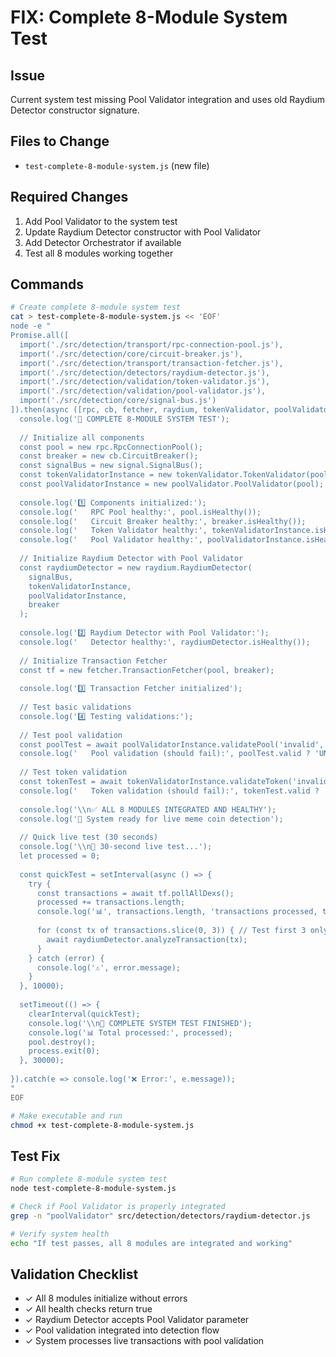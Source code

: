 # FIX: Complete 8-Module System Test

## Issue
Current system test missing Pool Validator integration and uses old Raydium Detector constructor signature.

## Files to Change
- `test-complete-8-module-system.js` (new file)

## Required Changes
1. Add Pool Validator to the system test
2. Update Raydium Detector constructor with Pool Validator
3. Add Detector Orchestrator if available
4. Test all 8 modules working together

## Commands
```bash
# Create complete 8-module system test
cat > test-complete-8-module-system.js << 'EOF'
node -e "
Promise.all([
  import('./src/detection/transport/rpc-connection-pool.js'),
  import('./src/detection/core/circuit-breaker.js'),
  import('./src/detection/transport/transaction-fetcher.js'),
  import('./src/detection/detectors/raydium-detector.js'),
  import('./src/detection/validation/token-validator.js'),
  import('./src/detection/validation/pool-validator.js'),
  import('./src/detection/core/signal-bus.js')
]).then(async ([rpc, cb, fetcher, raydium, tokenValidator, poolValidator, signal]) => {
  console.log('🧪 COMPLETE 8-MODULE SYSTEM TEST');
  
  // Initialize all components
  const pool = new rpc.RpcConnectionPool();
  const breaker = new cb.CircuitBreaker();
  const signalBus = new signal.SignalBus();
  const tokenValidatorInstance = new tokenValidator.TokenValidator(pool, breaker);
  const poolValidatorInstance = new poolValidator.PoolValidator(pool);
  
  console.log('1️⃣ Components initialized:');
  console.log('   RPC Pool healthy:', pool.isHealthy());
  console.log('   Circuit Breaker healthy:', breaker.isHealthy());
  console.log('   Token Validator healthy:', tokenValidatorInstance.isHealthy());
  console.log('   Pool Validator healthy:', poolValidatorInstance.isHealthy());
  
  // Initialize Raydium Detector with Pool Validator
  const raydiumDetector = new raydium.RaydiumDetector(
    signalBus, 
    tokenValidatorInstance, 
    poolValidatorInstance,
    breaker
  );
  
  console.log('2️⃣ Raydium Detector with Pool Validator:');
  console.log('   Detector healthy:', raydiumDetector.isHealthy());
  
  // Initialize Transaction Fetcher
  const tf = new fetcher.TransactionFetcher(pool, breaker);
  
  console.log('3️⃣ Transaction Fetcher initialized');
  
  // Test basic validations
  console.log('4️⃣ Testing validations:');
  
  // Test pool validation
  const poolTest = await poolValidatorInstance.validatePool('invalid', 'raydium');
  console.log('   Pool validation (should fail):', poolTest.valid ? 'UNEXPECTED PASS' : 'PASS');
  
  // Test token validation
  const tokenTest = await tokenValidatorInstance.validateToken('invalid');
  console.log('   Token validation (should fail):', tokenTest.valid ? 'UNEXPECTED PASS' : 'PASS');
  
  console.log('\\n✅ ALL 8 MODULES INTEGRATED AND HEALTHY');
  console.log('🚀 System ready for live meme coin detection');
  
  // Quick live test (30 seconds)
  console.log('\\n🎯 30-second live test...');
  let processed = 0;
  
  const quickTest = setInterval(async () => {
    try {
      const transactions = await tf.pollAllDexs();
      processed += transactions.length;
      console.log('📊', transactions.length, 'transactions processed, total:', processed);
      
      for (const tx of transactions.slice(0, 3)) { // Test first 3 only
        await raydiumDetector.analyzeTransaction(tx);
      }
    } catch (error) {
      console.log('⚠️', error.message);
    }
  }, 10000);
  
  setTimeout(() => {
    clearInterval(quickTest);
    console.log('\\n🎉 COMPLETE SYSTEM TEST FINISHED');
    console.log('📊 Total processed:', processed);
    pool.destroy();
    process.exit(0);
  }, 30000);
  
}).catch(e => console.log('❌ Error:', e.message));
"
EOF

# Make executable and run
chmod +x test-complete-8-module-system.js
```

## Test Fix
```bash
# Run complete 8-module system test
node test-complete-8-module-system.js

# Check if Pool Validator is properly integrated
grep -n "poolValidator" src/detection/detectors/raydium-detector.js

# Verify system health
echo "If test passes, all 8 modules are integrated and working"
```

## Validation Checklist
- ✓ All 8 modules initialize without errors
- ✓ All health checks return true
- ✓ Raydium Detector accepts Pool Validator parameter
- ✓ Pool validation integrated into detection flow
- ✓ System processes live transactions with pool validation